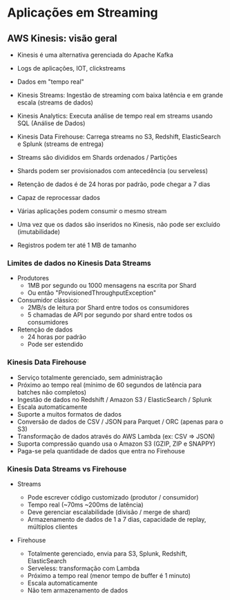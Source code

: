 # Aplicações em Streaming

## AWS Kinesis: visão geral

- Kinesis é uma alternativa gerenciada do Apache Kafka
- Logs de aplicações, IOT, clickstreams
- Dados em "tempo real"

- Kinesis Streams: Ingestão de streaming com baixa latência e em grande escala (streams de dados)
- Kinesis Analytics: Executa análise de tempo real em streams usando SQL (Análise de Dados)
- Kinesis Data Firehouse: Carrega streams no S3, Redshift, ElasticSearch e Splunk (streams de entrega)

- Streams são divididos em Shards ordenados / Partições
- Shards podem ser provisionados com antecedência (ou serveless)
- Retenção de dados é de 24 horas por padrão, pode chegar a 7 dias
- Capaz de reprocessar dados
- Várias aplicações podem consumir o mesmo stream
- Uma vez que os dados são inseridos no Kinesis, não pode ser excluído (imutabilidade)
- Registros podem ter até 1 MB de tamanho

### Limites de dados no Kinesis Data Streams

- Produtores
  - 1MB por segundo ou 1000 mensagens na escrita por Shard
  - Ou então "ProvisionedThroughputException"
- Consumidor clássico:
  - 2MB/s de leitura por Shard entre todos os consumidores
  - 5 chamadas de API por segundo por shard entre todos os consumidores
- Retenção de dados
  - 24 horas por padrão
  - Pode ser estendido

### Kinesis Data Firehouse

- Serviço totalmente gerenciado, sem administração
- Próximo ao tempo real (mínimo de 60 segundos de latência para batches não completos)
- Ingestão de dados no Redshift / Amazon S3 / ElasticSearch / Splunk
- Escala automaticamente
- Suporte a muitos formatos de dados
- Conversão de dados de CSV / JSON para Parquet / ORC (apenas para o S3)
- Transformação de dados através do AWS Lambda (ex: CSV => JSON)
- Suporta compressão quando usa o Amazon S3 (GZIP, ZIP e SNAPPY)
- Paga-se pela quantidade de dados que entra no Firehouse

### Kinesis Data Streams vs Firehouse

- Streams
  - Pode escrever código customizado (produtor / consumidor)
  - Tempo real (~70ms ~200ms de latência)
  - Deve gerenciar escalabilidade (divisão / merge de shard)
  - Armazenamento de dados de 1 a 7 dias, capacidade de replay, múltiplos clientes

- Firehouse
  - Totalmente gerenciado, envia para S3, Splunk, Redshift, ElasticSearch
  - Serveless: transformação com Lambda
  - Próximo a tempo real (menor tempo de buffer é 1 minuto)
  - Escala automaticamente
  - Não tem armazenamento de dados
